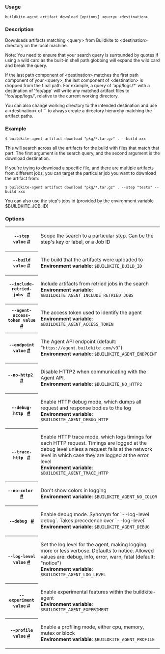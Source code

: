 <!--
  _____   ____    _   _  ____ _______   ______ _____ _____ _______
 |  __ \ / __ \  | \ | |/ __ \__   __| |  ____|  __ \_   _|__   __|
 | |  | | |  | | |  \| | |  | | | |    | |__  | |  | || |    | |
 | |  | | |  | | | . ` | |  | | | |    |  __| | |  | || |    | |
 | |__| | |__| | | |\  | |__| | | |    | |____| |__| || |_   | |
 |_____/ \____/  |_| \_|\____/  |_|    |______|_____/_____|  |_|

This file is auto-generated by scripts/update-agent-help.sh, please update the
agent CLI help in https://github.com/buildkite/agent and run the generation
script.

-->

### Usage

`buildkite-agent artifact download [options] <query> <destination>`

### Description

Downloads artifacts matching &lt;query&gt; from Buildkite to &lt;destination&gt;
directory on the local machine.

Note: You need to ensure that your search query is surrounded by quotes if
using a wild card as the built-in shell path globbing will expand the wild
card and break the query.

If the last path component of &lt;destination&gt; matches the first path component
of your &lt;query&gt;, the last component of &lt;destination&gt; is dropped from the
final path. For example, a query of &#39;app/logs/*&#39; with a destination of
&#39;foo/app&#39; will write any matched artifact files to &#39;foo/app/logs/&#39;, relative
to the current working directory.

You can also change working directory to the intended destination and use a
&lt;destination&gt; of &#39;.&#39; to always create a directory hierarchy matching the
artifact paths.

### Example

```shell
$ buildkite-agent artifact download "pkg/*.tar.gz" . --build xxx
```

This will search across all the artifacts for the build with files that match that part.
The first argument is the search query, and the second argument is the download destination.

If you&#39;re trying to download a specific file, and there are multiple artifacts from different
jobs, you can target the particular job you want to download the artifact from:

```shell
$ buildkite-agent artifact download "pkg/*.tar.gz" . --step "tests" --build xxx
```

You can also use the step&#39;s jobs id (provided by the environment variable $BUILDKITE_JOB_ID)

### Options

<!-- vale off -->

<table class="Docs__attribute__table">
<tr id="step"><th><code>--step value</code> <a class="Docs__attribute__link" href="#step">#</a></th><td><p>Scope the search to a particular step. Can be the step's key or label, or a Job ID</p></td></tr>
<tr id="build"><th><code>--build value</code> <a class="Docs__attribute__link" href="#build">#</a></th><td><p>The build that the artifacts were uploaded to<br /><strong>Environment variable</strong>: <code>$BUILDKITE_BUILD_ID</code></p></td></tr>
<tr id="include-retried-jobs"><th><code>--include-retried-jobs </code> <a class="Docs__attribute__link" href="#include-retried-jobs">#</a></th><td><p>Include artifacts from retried jobs in the search<br /><strong>Environment variable</strong>: <code>$BUILDKITE_AGENT_INCLUDE_RETRIED_JOBS</code></p></td></tr>
<tr id="agent-access-token"><th><code>--agent-access-token value</code> <a class="Docs__attribute__link" href="#agent-access-token">#</a></th><td><p>The access token used to identify the agent<br /><strong>Environment variable</strong>: <code>$BUILDKITE_AGENT_ACCESS_TOKEN</code></p></td></tr>
<tr id="endpoint"><th><code>--endpoint value</code> <a class="Docs__attribute__link" href="#endpoint">#</a></th><td><p>The Agent API endpoint (default: "<code>https://agent.buildkite.com/v3</code>")<br /><strong>Environment variable</strong>: <code>$BUILDKITE_AGENT_ENDPOINT</code></p></td></tr>
<tr id="no-http2"><th><code>--no-http2 </code> <a class="Docs__attribute__link" href="#no-http2">#</a></th><td><p>Disable HTTP2 when communicating with the Agent API.<br /><strong>Environment variable</strong>: <code>$BUILDKITE_NO_HTTP2</code></p></td></tr>
<tr id="debug-http"><th><code>--debug-http </code> <a class="Docs__attribute__link" href="#debug-http">#</a></th><td><p>Enable HTTP debug mode, which dumps all request and response bodies to the log<br /><strong>Environment variable</strong>: <code>$BUILDKITE_AGENT_DEBUG_HTTP</code></p></td></tr>
<tr id="trace-http"><th><code>--trace-http </code> <a class="Docs__attribute__link" href="#trace-http">#</a></th><td><p>Enable HTTP trace mode, which logs timings for each HTTP request. Timings are logged at the debug level unless a request fails at the network level in which case they are logged at the error level<br /><strong>Environment variable</strong>: <code>$BUILDKITE_AGENT_TRACE_HTTP</code></p></td></tr>
<tr id="no-color"><th><code>--no-color </code> <a class="Docs__attribute__link" href="#no-color">#</a></th><td><p>Don't show colors in logging<br /><strong>Environment variable</strong>: <code>$BUILDKITE_AGENT_NO_COLOR</code></p></td></tr>
<tr id="debug"><th><code>--debug </code> <a class="Docs__attribute__link" href="#debug">#</a></th><td><p>Enable debug mode. Synonym for `--log-level debug`. Takes precedence over `--log-level`<br /><strong>Environment variable</strong>: <code>$BUILDKITE_AGENT_DEBUG</code></p></td></tr>
<tr id="log-level"><th><code>--log-level value</code> <a class="Docs__attribute__link" href="#log-level">#</a></th><td><p>Set the log level for the agent, making logging more or less verbose. Defaults to notice. Allowed values are: debug, info, error, warn, fatal (default: "notice")<br /><strong>Environment variable</strong>: <code>$BUILDKITE_AGENT_LOG_LEVEL</code></p></td></tr>
<tr id="experiment"><th><code>--experiment value</code> <a class="Docs__attribute__link" href="#experiment">#</a></th><td><p>Enable experimental features within the buildkite-agent<br /><strong>Environment variable</strong>: <code>$BUILDKITE_AGENT_EXPERIMENT</code></p></td></tr>
<tr id="profile"><th><code>--profile value</code> <a class="Docs__attribute__link" href="#profile">#</a></th><td><p>Enable a profiling mode, either cpu, memory, mutex or block<br /><strong>Environment variable</strong>: <code>$BUILDKITE_AGENT_PROFILE</code></p></td></tr>
</table>

<!-- vale on -->
